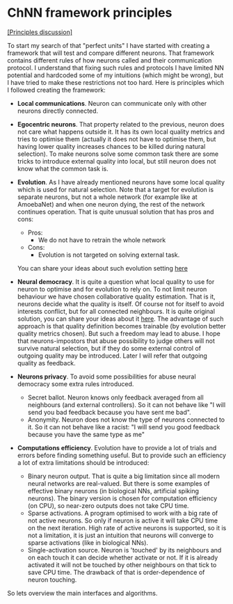 # ChNN framework principles
[[Principles discussion]](https://github.com/dimitree54/ChNN/discussions/35)

To start my search of that "perfect units" I have started with creating a framework that will test and compare different neurons. That framework contains different rules of how neurons called and their communication protocol. I understand that fixing such rules and protocols I have limited NN potential and hardcoded some of my intuitions (which might be wrong), but I have tried to make these restrictions not too hard. Here is principles which I followed creating the framework:
- **Local communications**. Neuron can communicate only with other neurons directly connected.
- **Egocentric neurons**. That property related to the previous, neuron does not care what happens outside it. It has its own local quality metrics and tries to optimise them (actually it does not have to optimise them, but having lower quality increases chances to be killed during natural selection). To make neurons solve some common task there are some tricks to introduce external quality into local, but still neuron does not know what the common task is.
- **Evolution**. As I have already mentioned neurons have some local quality which is used for natural selection. Note that a target for evolution is separate neurons, but not a whole network (for example like at AmoebaNet) and when one neuron dying, the rest of the network continues operation. That is quite unusual solution that has pros and cons:
    - Pros:
        - We do not have to retrain the whole network
    - Cons:
        - Evolution is not targeted on solving external task.

  You can share your ideas about such evolution setting [here](https://github.com/dimitree54/ChNN/discussions/37)
- **Neural democracy**. It is quite a question what local quality to use for neuron to optimise and for evolution to rely on. To not limit neuron behaviour we have chosen collaborative quality estimation. That is it, neurons decide what the quality is itself. Of course not for itself to avoid interests conflict, but for all connected neighbours. It is quite original solution, you can share your ideas about it [here](https://github.com/dimitree54/ChNN/discussions/39). The advantage of such approach is that quality definition becomes trainable (by evolution better quality metrics chosen). But such a freedom may lead to abuse. I hope that neurons-impostors that abuse possibility to judge others will not survive natural selection, but if they do some external control of outgoing quality may be introduced. Later I will refer that outgoing quality as feedback.
- **Neurons privacy**. To avoid some possibilities for abuse neural democracy some extra rules introduced.
    - Secret ballot. Neuron knows only feedback averaged from all neighbours (and external controllers). So it can not behave like "I will send you bad feedback because you have sent me bad".
    - Anonymity. Neuron does not know the type of neurons connected to it. So it can not behave like a racist: "I will send you good feedback because you have the same type as me"
- **Computations efficiency**. Evolution have to provide a lot of trials and errors before finding something useful. But to provide such an efficiency a lot of extra limitations should be introduced:
    - Binary neuron output. That is quite a big limitation since all modern neural networks are real-valued. But there is some examples of effective binary neurons (in biological NNs, artificial spiking neurons). The binary version is chosen for computation efficiency (on CPU), so near-zero outputs does not take CPU time.
    - Sparse activations. A program optimised to work with a big rate of not active neurons. So only if neuron is active it will take CPU time on the next iteration. High rate of active neurons is supported, so it is not a limitation, it is just an intuition that neurons will converge to sparse activations (like in biological NNs).
    - Single-activation source. Neuron is 'touched' by its neighbours and on each touch it can decide whether activate or not. If it is already activated it will not be touched by other neighbours on that tick to save CPU time. The drawback of that is order-dependence of neuron touching.

So lets overview the main interfaces and algorithms.